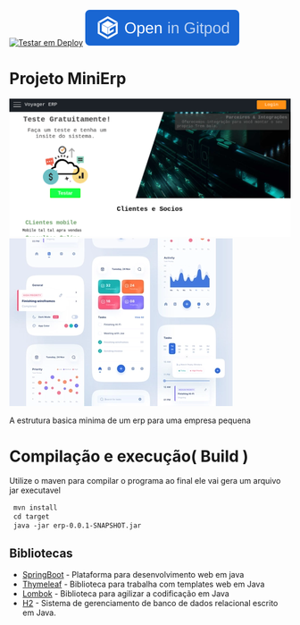 
[![Testar em Deploy](https://www.herokucdn.com/deploy/button.svg)](https://heroku.com/deploy) [![Testar no Browser](https://raw.githubusercontent.com/gilberto-009199/JAgendaWeb/master/gitpod.svg)](https://gitpod.io#https://github.com/gilberto-009199/minierp)

# Projeto MiniErp

![Tela inicial](./home.png)
![Tela inicial](https://raw.githubusercontent.com/gilberto-009199/minierp/master/12648fc6522e19f9f7eaac961d698892.webp)

 A estrutura basica minima de um erp para uma empresa pequena

# Compilação e execução( Build )
 Utilize o maven para compilar o programa ao final ele vai gera um arquivo jar executavel
```
 mvn install
 cd target
 java -jar erp-0.0.1-SNAPSHOT.jar
```
## Bibliotecas

* [SpringBoot](https://spring.io) - Plataforma para desenvolvimento web em java
* [Thymeleaf](https://www.thymeleaf.org) - Biblioteca para trabalha com templates web em Java
* [Lombok](https://projectlombok.org) - Biblioteca para agilizar a codificação em Java
* [H2](https://www.h2database.com) - Sistema de gerenciamento de banco de dados relacional escrito em Java.
 


